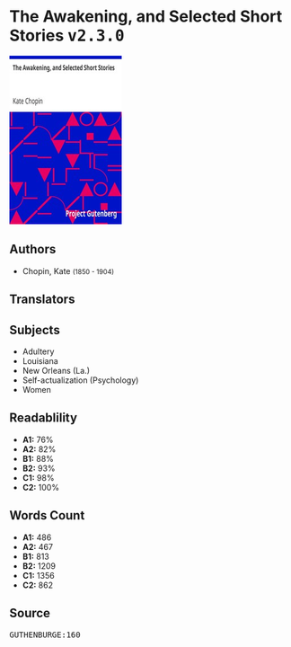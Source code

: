 # The Awakening, and Selected Short Stories <kbd>v2.3.0</kbd>

![](./cover.medium.jpg "")

## Authors


 - Chopin, Kate <small>(1850 - 1904)</small>

## Translators



## Subjects


 - Adultery
 - Louisiana
 - New Orleans (La.)
 - Self-actualization (Psychology)
 - Women

## Readablility


 - **A1:** 76%
 - **A2:** 82%
 - **B1:** 88%
 - **B2:** 93%
 - **C1:** 98%
 - **C2:** 100%

## Words Count


 - **A1:** 486
 - **A2:** 467
 - **B1:** 813
 - **B2:** 1209
 - **C1:** 1356
 - **C2:** 862

## Source


<kbd>GUTHENBURGE:160</kbd>
